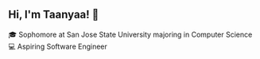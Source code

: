 ## Hi, I'm Taanyaa! 👋

🎓 Sophomore at San Jose State University majoring in Computer Science
💻 Aspiring Software Engineer

<!--
**taanyaaharidassprasad06/taanyaaharidassprasad06** is a ✨ _special_ ✨ repository because its `README.md` (this file) appears on your GitHub profile.

Here are some ideas to get you started:

- 🔭 I’m currently working on ...
- 🌱 I’m currently learning ...
- 👯 I’m looking to collaborate on ...
- 🤔 I’m looking for help with ...
- 💬 Ask me about ...
- 📫 How to reach me: ...
- 😄 Pronouns: ...
- ⚡ Fun fact: ...
-->
